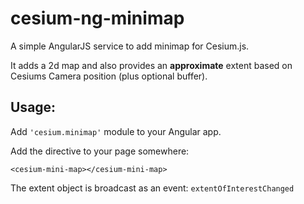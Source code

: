 <h1>cesium-ng-minimap</h1>

A simple AngularJS service to add minimap for Cesium.js.

It adds a 2d map and also provides an <strong>approximate</strong> extent based on Cesiums Camera position (plus optional buffer).

<h2>Usage:</h2>

Add <code>'cesium.minimap'</code> module to your Angular app.

Add the directive to your page somewhere:

`<cesium-mini-map></cesium-mini-map>`


The extent object is broadcast as an event: `extentOfInterestChanged`
